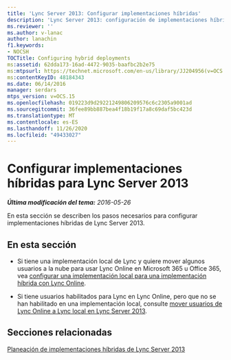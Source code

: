 ```yaml
---
title: 'Lync Server 2013: Configurar implementaciones híbridas'
description: 'Lync Server 2013: configuración de implementaciones híbridas.'
ms.reviewer: ''
ms.author: v-lanac
author: lanachin
f1.keywords:
- NOCSH
TOCTitle: Configuring hybrid deployments
ms:assetid: 62dda173-16ad-4472-9035-baafbc2b2e75
ms:mtpsurl: https://technet.microsoft.com/en-us/library/JJ204956(v=OCS.15)
ms:contentKeyID: 48184343
ms.date: 06/14/2016
manager: serdars
mtps_version: v=OCS.15
ms.openlocfilehash: 019223d9d29221249806209576c6c2305a9001ad
ms.sourcegitcommit: 36fee89bb887bea4f18b19f17a8c69daf5bc423d
ms.translationtype: MT
ms.contentlocale: es-ES
ms.lasthandoff: 11/26/2020
ms.locfileid: "49433027"
---
```

# <a name="configuring-lync-server-2013-hybrid-deployments"></a>Configurar implementaciones híbridas para Lync Server 2013

<div data-xmlns="http://www.w3.org/1999/xhtml">

<div class="topic" data-xmlns="http://www.w3.org/1999/xhtml" data-msxsl="urn:schemas-microsoft-com:xslt" data-cs="https://msdn.microsoft.com/">

<div data-asp="https://msdn2.microsoft.com/asp">



</div>

<div id="mainSection">

<div id="mainBody">

<span> </span>

_**Última modificación del tema:** 2016-05-26_

En esta sección se describen los pasos necesarios para configurar implementaciones híbridas de Lync Server 2013.

<div>

## <a name="in-this-section"></a>En esta sección

  - Si tiene una implementación local de Lync y quiere mover algunos usuarios a la nube para usar Lync Online en Microsoft 365 u Office 365, vea [configurar una implementación local para una implementación híbrida con Lync Online](lync-server-2013-configuring-an-on-premises-deployment-for-hybrid-with-lync-online.md).

  - Si tiene usuarios habilitados para Lync en Lync Online, pero que no se han habilitado en una implementación local, consulte [mover usuarios de Lync Online a Lync local en Lync Server 2013](lync-server-2013-moving-users-from-lync-online-to-lync-on-premises.md).

</div>

<div>

## <a name="related-sections"></a>Secciones relacionadas

[Planeación de implementaciones híbridas de Lync Server 2013](lync-server-2013-planning-for-hybrid-deployments.md)

</div>

</div>

<span> </span>

</div>

</div>

</div>

